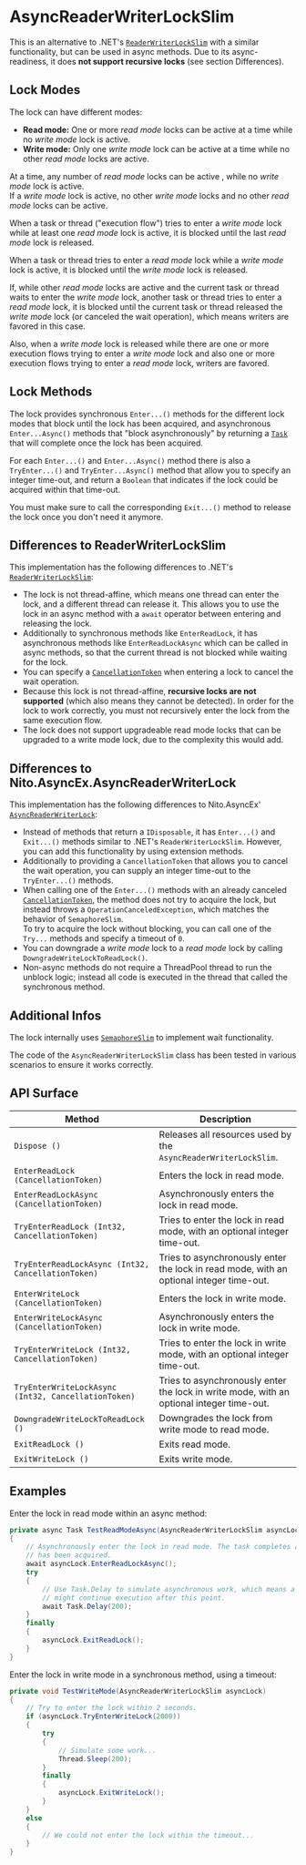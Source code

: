 ﻿# AsyncReaderWriterLockSlim

This is an alternative to .NET's
[`ReaderWriterLockSlim`](https://docs.microsoft.com/en-us/dotnet/api/system.threading.readerwriterlockslim)
with a similar functionality, but can be used in async methods. Due to its async-readiness, it
does **not support recursive locks** (see section Differences).


## Lock Modes

The lock can have different modes:
 * **Read mode:** One or more *read mode* locks can be active at a time while no *write mode* lock
   is active.
 * **Write mode:** Only one *write mode* lock can be active at a time while no other
   *read mode* locks are active.

At a time, any number of *read mode* locks can be active , while no *write mode* lock is active. <br>
If a *write mode* lock is active, no other *write mode* locks and
no other *read mode* locks can be active.

When a task or thread ("execution flow") tries to enter a *write mode* lock while at least one
*read mode* lock is active, it is blocked until the last *read mode* lock is released.

When a task or thread tries to enter a *read mode* lock while a *write mode* lock is active,
it is blocked until the *write mode* lock is released.

If, while other *read mode* locks are active and the current task or thread waits to enter
the *write mode* lock, another task or thread tries
to enter a *read mode* lock, it is blocked until
the current task or thread released the *write mode* lock (or canceled the wait operation), 
which means writers are favored in this case.

Also, when a *write mode* lock is released while there are one or more execution flows
trying to enter a *write mode* lock and also one or more execution flows trying to enter a
*read mode* lock, writers are favored.


## Lock Methods

The lock provides synchronous `Enter...()` methods for the different lock modes that block
until the lock has been acquired, and asynchronous `Enter...Async()` methods that
"block asynchronously" by returning a
[`Task`](https://docs.microsoft.com/en-us/dotnet/api/system.threading.tasks.task) that
will complete once the lock has been acquired. 

For each `Enter...()` and `Enter...Async()` method there is also a `TryEnter...()` and
`TryEnter...Async()` method that allow you to specify an integer time-out, and return a `Boolean` 
that indicates if the lock could be acquired within that time-out.

You must make sure to call the corresponding `Exit...()` method to release the lock once you
don't need it anymore.


## Differences to ReaderWriterLockSlim

This implementation has the following differences to .NET's
[`ReaderWriterLockSlim`](https://docs.microsoft.com/en-us/dotnet/api/system.threading.readerwriterlockslim):

 * The lock is not thread-affine, which means one thread can enter the lock, and a different
   thread can release it. This allows you to use the lock in an async method with a `await`
   operator between entering and releasing the lock.
 * Additionally to synchronous methods like `EnterReadLock`, it has asynchronous methods
   like `EnterReadLockAsync` which can be called in async methods, so that the current thread
   is not blocked while waiting for the lock.
 * You can specify a 
   [`CancellationToken`](https://docs.microsoft.com/en-us/dotnet/api/system.threading.cancellationtoken)
   when entering a lock to cancel the wait operation.
 * Because this lock is not thread-affine, **recursive locks are not supported** (which
   also means they cannot be detected). In order for the lock to work correctly, you must not
   recursively enter the lock from the same execution flow.
 * The lock does not support upgradeable read mode locks that can be upgraded to a write mode
   lock, due to the complexity this would add.


## Differences to Nito.AsyncEx.AsyncReaderWriterLock

This implementation has the following differences to Nito.AsyncEx'
[`AsyncReaderWriterLock`](https://github.com/StephenCleary/AsyncEx/blob/master/src/Nito.AsyncEx.Coordination/AsyncReaderWriterLock.cs):

  * Instead of methods that return a `IDisposable`, it has `Enter...()` and `Exit...()` methods
    similar to .NET's `ReaderWriterLockSlim`. However, you can add this functionality by using
	extension methods.
  * Additionally to providing a `CancellationToken` that allows you to cancel the wait operation,
    you can supply an integer time-out to the `TryEnter...()` methods.
  * When calling one of the `Enter...()` methods with an already canceled
    [`CancellationToken`](https://docs.microsoft.com/en-us/dotnet/api/system.threading.cancellationtoken),
    the method does not try to acquire the lock, but instead throws a `OperationCanceledException`,
	which matches the behavior of `SemaphoreSlim`. <br>
	To try to acquire the lock without blocking, you can call one of the `Try...` methods and
	specify a timeout of `0`.
  * You can downgrade a *write mode* lock to a *read mode* lock by calling
    `DowngradeWriteLockToReadLock()`.
  * Non-async methods do not require a ThreadPool thread to run the unblock logic; instead all
    code is executed in the thread that called the synchronous method.



## Additional Infos

The lock internally uses
[`SemaphoreSlim`](https://docs.microsoft.com/en-us/dotnet/api/system.threading.semaphoreslim)
to implement wait functionality.

The code of the `AsyncReaderWriterLockSlim` class has been tested in various scenarios 
to ensure it works correctly.


## API Surface

Method                                                                              | Description
------------------------------------------------------------------------------------|------------
`Dispose ()`                                                                        | Releases all resources used by the `AsyncReaderWriterLockSlim`.
`EnterReadLock (CancellationToken)`                                                 | Enters the lock in read mode.
`EnterReadLockAsync (CancellationToken)`                                            | Asynchronously enters the lock in read mode.
`TryEnterReadLock (Int32, CancellationToken)`                                       | Tries to enter the lock in read mode, with an optional integer time-out.
`TryEnterReadLockAsync (Int32, CancellationToken)`                                  | Tries to asynchronously enter the lock in read mode, with an optional integer time-out.
`EnterWriteLock (CancellationToken)`                                                | Enters the lock in write mode.
`EnterWriteLockAsync (CancellationToken)`                                           | Asynchronously enters the lock in write mode.
`TryEnterWriteLock (Int32, CancellationToken)`                                      | Tries to enter the lock in write mode, with an optional integer time-out.
`TryEnterWriteLockAsync (Int32, CancellationToken)`                                 | Tries to asynchronously enter the lock in write mode, with an optional integer time-out.
`DowngradeWriteLockToReadLock ()`                                                   | Downgrades the lock from write mode to read mode.
`ExitReadLock ()`                                                                   | Exits read mode.
`ExitWriteLock ()`                                                                  | Exits write mode.


## Examples

Enter the lock in read mode within an async method:

```c#
private async Task TestReadModeAsync(AsyncReaderWriterLockSlim asyncLock)
{
    // Asynchronously enter the lock in read mode. The task completes after the lock
    // has been acquired.
    await asyncLock.EnterReadLockAsync();
    try
    {
        // Use Task.Delay to simulate asynchronous work, which means a different thread
        // might continue execution after this point.
        await Task.Delay(200);
    }
    finally
    {
        asyncLock.ExitReadLock();
    }
}
```

Enter the lock in write mode in a synchronous method, using a timeout:

```c#
private void TestWriteMode(AsyncReaderWriterLockSlim asyncLock)
{
    // Try to enter the lock within 2 seconds.
    if (asyncLock.TryEnterWriteLock(2000))
    {
        try
        {
            // Simulate some work...
            Thread.Sleep(200);
        }
        finally
        {
            asyncLock.ExitWriteLock();
        }
    }
    else
    {
        // We could not enter the lock within the timeout...
    }
}
```
